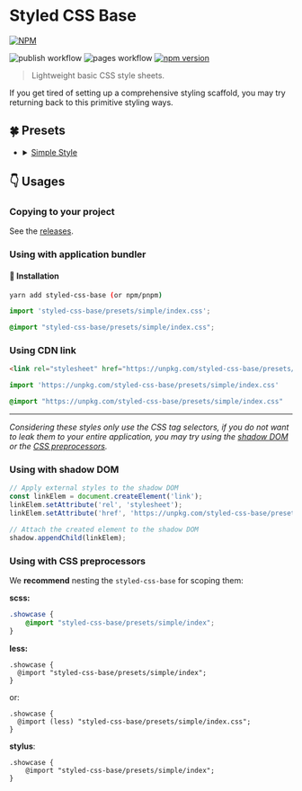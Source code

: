 # Styled CSS Base

[![NPM](https://nodei.co/npm/styled-css-base.png?downloads=true&downloadRank=true&stars=true)](https://nodei.co/npm/styled-css-base/)

![publish workflow](https://github.com/zheeeng/styled-css-base/actions/workflows/publish.yml/badge.svg)
![pages workflow](https://github.com/zheeeng/styled-css-base/actions/workflows/pages.yml/badge.svg)
[![npm version](https://img.shields.io/npm/v/styled-css-base.svg)](https://www.npmjs.com/package/styled-css-base)

> Lightweight basic CSS style sheets.

If you get tired of setting up a comprehensive styling scaffold, you may try returning back to this primitive styling ways.

## 🍀 Presets

<ul>
    <li>
        <details>
            <summary>
                <a href="https://styled-css-base.zheeeng.me/#/simple" rel="nofollow">Simple Style</a>
            </summary>
            <br />
            <img src="https://user-images.githubusercontent.com/1303154/178388028-33a2ecc0-0b8c-46bd-aa9f-b0b72a23b9b4.png" />
        </details>
    </li>
</ul>

## 👇 Usages

### Copying to your project

 See the [releases](https://github.com/zheeeng/styled-css-base/releases).

### Using with application bundler

#### 🧩 Installation

```bash
yarn add styled-css-base (or npm/pnpm)
```

```ts
import 'styled-css-base/presets/simple/index.css';
```

```css
@import "styled-css-base/presets/simple/index.css";
```

### Using CDN link

```html
<link rel="stylesheet" href="https://unpkg.com/styled-css-base/presets/simple/index.css">
```

```ts
import 'https://unpkg.com/styled-css-base/presets/simple/index.css'
```

```css
@import "https://unpkg.com/styled-css-base/presets/simple/index.css"
```

---

_Considering these styles only use the CSS tag selectors, if you do not want to leak them to your entire application, you may try using the [shadow DOM](https://developer.mozilla.org/en-US/docs/Web/Web_Components/Using_shadow_DOM) or the [CSS preprocessors](https://developer.mozilla.org/en-US/docs/Glossary/CSS_preprocessor)._

### Using with shadow DOM

```js
// Apply external styles to the shadow DOM
const linkElem = document.createElement('link');
linkElem.setAttribute('rel', 'stylesheet');
linkElem.setAttribute('href', 'https://unpkg.com/styled-css-base/presets/simple/index.css');

// Attach the created element to the shadow DOM
shadow.appendChild(linkElem);
```

### Using with CSS preprocessors

We __recommend__ nesting the `styled-css-base` for scoping them:

__scss:__

```scss
.showcase {
    @import "styled-css-base/presets/simple/index";
}
```

__less:__

```less
.showcase {
  @import "styled-css-base/presets/simple/index";
}
```

or:

```less
.showcase {
  @import (less) "styled-css-base/presets/simple/index.css";
}
```

__stylus__:

```less
.showcase {
    @import "styled-css-base/presets/simple/index";
}
```
